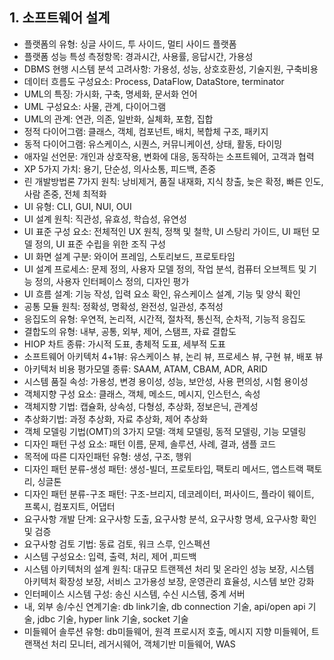 ## 1. 소프트웨어 설계

- 플랫폼의 유형: 싱글 사이드, 투 사이드, 멀티 사이드 플랫폼
- 플랫폼 성능 특성 측정항목: 경과시간, 사용률, 응답시간, 가용성
- DBMS 현행 시스템 분석 고려사항: 가용성, 성능, 상호호환성, 기술지원, 구축비용
- 데이터 흐름도 구성요소: Process, DataFlow, DataStore, terminator
- UML의 특징: 가시화, 구축, 명세화, 문서화 언어
- UML 구성요소: 사물, 관계, 다이어그램
- UML의 관계: 연관, 의존, 일반화, 실체화, 포함, 집합
- 정적 다이어그램: 클래스, 객체, 컴포넌트, 배치, 복합체 구조, 패키지
- 동적 다이어그램: 유스케이스, 시퀀스, 커뮤니케이션, 상태, 활동, 타이밍
- 애자일 선언문: 개인과 상호작용, 변화에 대응, 동작하는 소프트웨어, 고객과 협력
- XP 5가지 가치: 용기, 단순성, 의사소통, 피드백, 존중
- 린 개발방법론 7가지 원칙: 낭비제거, 품질 내재화, 지식 창출, 늦은 확정, 빠른 인도, 사람 존중, 전체 최적화
- UI 유형: CLI, GUI, NUI, OUI
- UI 설계 원칙: 직관성, 유효성, 학습성, 유연성
- UI 표준 구성 요소: 전체적인 UX 원칙, 정책 및 철학, UI 스탕리 가이드, UI 패턴 모델 정의, UI 표준 수립을 위한 조직 구성
- UI 화면 설계 구분: 와이어 프레임, 스토리보드, 프로토타임
- UI 설계 프로세스: 문제 정의, 사용자 모델 정의, 작업 분석, 컴퓨터 오브젝트 및 기능 정의, 사용자 인터페이스 정의, 디자인 평가
- UI 흐름 설계: 기능 작성, 입력 요소 확인, 유스케이스 설계, 기능 및 양식 확인
- 공통 모듈 원칙: 정확성, 명확성, 완전성, 일관성, 추적성
- 응집도의 유형: 우연적, 논리적, 시간적, 절차적, 통신적, 순차적, 기능적 응집도
- 결합도의 유형: 내부, 공통, 외부, 제어, 스탬프, 자료 결합도
- HIOP 차트 종류: 가시적 도표, 총체적 도표, 세부적 도표
- 소프트웨어 아키텍처 4+1뷰: 유스케이스 뷰, 논리 뷰, 프로세스 뷰, 구현 뷰, 배포 뷰
- 아키텍처 비용 평가모델 종류: SAAM, ATAM, CBAM, ADR, ARID
- 시스템 품질 속성: 가용성, 변경 용이성, 성능, 보안성, 사용 편의성, 시험 용이성
- 객체지향 구성 요소: 클래스, 객체, 메소드, 메시지, 인스턴스, 속성
- 객체지향 기법: 캡슐화, 상속성, 다형성, 추상화, 정보은닉, 관계성
- 추상화기법: 과정 추상화, 자료 추상화, 제어 추상화
- 객체 모델링 기법(OMT)의 3가지 모델: 객체 모델링, 동적 모델링, 기능 모델링
- 디자인 패턴 구성 요소: 패턴 이름, 문제, 솔루션, 사례, 결과, 샘플 코드
- 목적에 따른 디자인패턴 유형: 생성, 구조, 행위
- 디자인 패턴 분류-생성 패턴: 생성-빌더, 프로토타입, 팩토리 메서드, 앱스트랙 팩토리, 싱글톤
- 디자인 패턴 분류-구조 패턴: 구조-브리지, 데코레이터, 퍼사이드, 플라이 웨이트, 프록시, 컴포지트, 어댑터
- 요구사항 개발 단계: 요구사항 도출, 요구사항 분석, 요구사항 명세, 요구사항 확인 및 검증
- 요구사항 검토 기법: 동료 검토, 워크 스루, 인스펙션
- 시스템 구성요소: 입력, 출력, 처리, 제어 ,피드백
- 시스템 아키텍처의 설계 원칙: 대규모 트랜젝션 처리 및 온라인 성능 보장, 시스템 아키텍처 확장성 보장, 서비스 고가용성 보장, 운영관리 효율성, 시스템 보안 강화
- 인터페이스 시스템 구성: 송신 시스템, 수신 시스템, 중계 서버
- 내, 외부 송/수신 연계기술: db link기술, db connection 기술, api/open api 기술, jdbc 기술, hyper link 기술, socket 기술
- 미들웨어 솔루션 유형: db미들웨어, 원격 프로시저 호출, 메시지 지향 미들웨어, 트랜잭선 처리 모니터, 레거시웨어, 객체기반 미들웨어,  WAS
